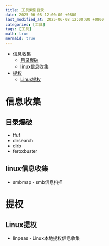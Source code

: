 ```yaml
---
title: 工具索引目录
date: 2025-06-08 12:00:00 +0800
last_modified_at: 2025-06-08 12:00:00 +0800
categories: [工具]
tags: [工具]
math: true
mermaid: true
---
```




- [信息收集](#信息收集)
  - [目录爆破](#目录爆破)
  - [linux信息收集](#linux信息收集)
- [提权](#提权)
  - [Linux提权](#linux提权)

# 信息收集

## 目录爆破
* ffuf
* dirsearch
* dirb
* feroxbuster

## linux信息收集

* smbmap - smb信息扫描



# 提权

## Linux提权
* linpeas - Linux本地提权信息收集
